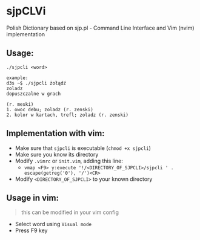 # sjpCLVi
Polish Dictionary based on sjp.pl - Command Line Interface and Vim (nvim) implementation

## Usage:
```
./sjpcli <word>

example:
d3s ~$ ./sjpcli żołądź
zoladz
dopuszczalne w grach 

(r. meski)
1. owoc debu; zoladz (r. zenski)
2. kolor w kartach, trefl; zoladz (r. zenski)
```

## Implementation with vim:
 - Make sure that `sjpcli` is executable (`chmod +x sjpcli`)
 - Make sure you know its directory
 - Modify `.vimrc` or `init.vim`, adding this line:
   - `vmap <F9> y:execute '!/<DIRECTORY_OF_SJPCLI>/sjpcli ' . escape(getreg('0'), '/')<CR>`
 - Modify `<DIRECTORY_OF_SJPCLI>` to your known directory
 
## Usage in vim:
> this can be modified in your vim config
 - Select word using `Visual mode`
 - Press F9 key
